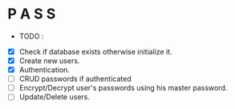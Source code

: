 # P A S S

* TODO :

- [x] Check if database exists otherwise initialize it.
- [x] Create new users.
- [x] Authentication.
- [ ] CRUD passwords if authenticated
- [ ] Encrypt/Decrypt user's passwords using his master password. 
- [ ] Update/Delete users. 
